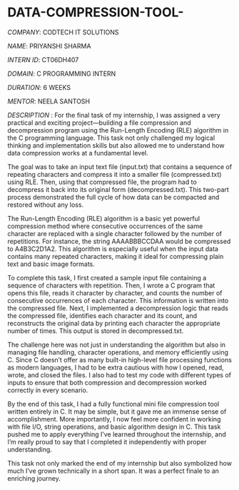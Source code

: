 # DATA-COMPRESSION-TOOL-

*COMPANY*: CODTECH IT SOLUTIONS

*NAME*: PRIYANSHI SHARMA

*INTERN ID*: CT06DH407

*DOMAIN*: C PROGRAMMING INTERN

*DURATION*: 6 WEEKS

*MENTOR*: NEELA SANTOSH

*DESCRIPTION* : 
For the final task of my internship, I was assigned a very practical and exciting project—building a file compression and decompression program using the Run-Length Encoding (RLE) algorithm in the C programming language. This task not only challenged my logical thinking and implementation skills but also allowed me to understand how data compression works at a fundamental level.

The goal was to take an input text file (input.txt) that contains a sequence of repeating characters and compress it into a smaller file (compressed.txt) using RLE. Then, using that compressed file, the program had to decompress it back into its original form (decompressed.txt). This two-part process demonstrated the full cycle of how data can be compacted and restored without any loss.

The Run-Length Encoding (RLE) algorithm is a basic yet powerful compression method where consecutive occurrences of the same character are replaced with a single character followed by the number of repetitions. For instance, the string AAAABBBCCDAA would be compressed to A4B3C2D1A2. This algorithm is especially useful when the input data contains many repeated characters, making it ideal for compressing plain text and basic image formats.

To complete this task, I first created a sample input file containing a sequence of characters with repetition. Then, I wrote a C program that opens this file, reads it character by character, and counts the number of consecutive occurrences of each character. This information is written into the compressed file. Next, I implemented a decompression logic that reads the compressed file, identifies each character and its count, and reconstructs the original data by printing each character the appropriate number of times. This output is stored in decompressed.txt.

The challenge here was not just in understanding the algorithm but also in managing file handling, character operations, and memory efficiently using C. Since C doesn’t offer as many built-in high-level file processing functions as modern languages, I had to be extra cautious with how I opened, read, wrote, and closed the files. I also had to test my code with different types of inputs to ensure that both compression and decompression worked correctly in every scenario.

By the end of this task, I had a fully functional mini file compression tool written entirely in C. It may be simple, but it gave me an immense sense of accomplishment. More importantly, I now feel more confident in working with file I/O, string operations, and basic algorithm design in C. This task pushed me to apply everything I’ve learned throughout the internship, and I’m really proud to say that I completed it independently with proper understanding.

This task not only marked the end of my internship but also symbolized how much I’ve grown technically in a short span. It was a perfect finale to an enriching journey.


